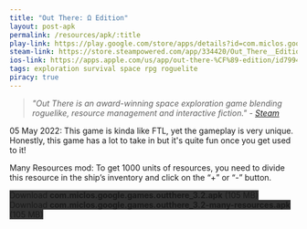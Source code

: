 ```yaml
---
title: "Out There: Ω Edition"
layout: post-apk
permalink: /resources/apk/:title
play-link: https://play.google.com/store/apps/details?id=com.miclos.google.games.outthere
steam-link: https://store.steampowered.com/app/334420/Out_There__Edition/
ios-link: https://apps.apple.com/us/app/out-there-%CF%89-edition/id799471892
tags: exploration survival space rpg roguelite
piracy: true
---
```


> _"Out There is an award-winning space exploration game blending roguelike, resource management and interactive fiction." - <a href="https://store.steampowered.com/app/334420/Out_There__Edition/" target="_blank">Steam</a>_

<span class="timestamp">05 May 2022:</span> This game is kinda like FTL, yet the gameplay is very unique. Honestly, this game has a lot to take in but it's quite fun once you get used to it!

Many Resources mod: To get 1000 units of resources, you need to divide this resource in the ship’s inventory and click on the “+” or “-” button.

<div class="text-center">
    <a class="btn btn-dark btn-block w-100" onclick='apk("com.miclos.google.games.outthere_3.2.apk")' style="text-decoration: none; background-color: #333;"> Download <b>com.miclos.google.games.outthere_3.2.apk</b> (105 MB)</a><br>
    <a class="btn btn-dark btn-block w-100" onclick='apk("com.miclos.google.games.outthere_3.2-many-resources.apk")' style="text-decoration: none; background-color: #333;"> Download <b>com.miclos.google.games.outthere_3.2-many-resources.apk</b> (105 MB)</a><br>
</div>
